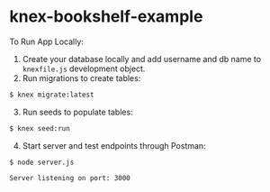 # knex-bookshelf-example

To Run App Locally:

1. Create your database locally and add username and db name to `knexfile.js` development object.
2. Run migrations to create tables:

```bash
$ knex migrate:latest
```

3. Run seeds to populate tables:

```bash
$ knex seed:run
```

4. Start server and test endpoints through Postman:

```
$ node server.js

Server listening on port: 3000
```
